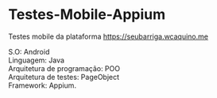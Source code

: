 # Testes-Mobile-Appium
Testes mobile da plataforma https://seubarriga.wcaquino.me

S.O: Android <br/>
Linguagem: Java <br/>
Arquitetura de programação: POO <br/>
Arquitetura de testes: PageObject <br/>
Framework: Appium.
